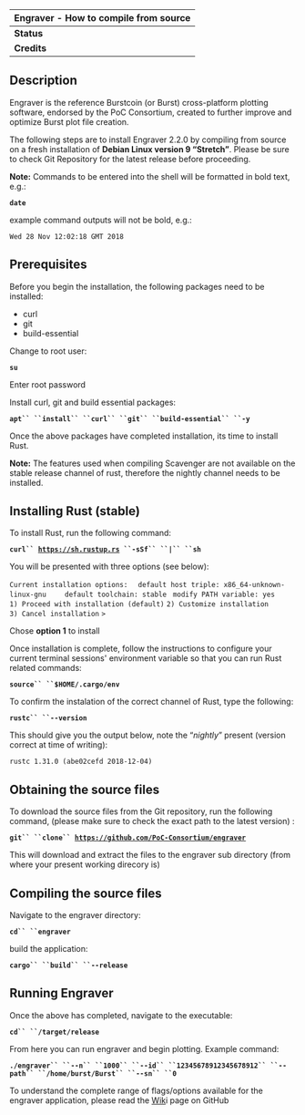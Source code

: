 <languages></languages>

| Engraver - How to compile from source |
|---------------------------------------|
| **Status**                            |
| **Credits**                           |

Description
-----------

Engraver is the reference Burstcoin (or Burst) cross-platform plotting software, endorsed by the PoC Consortium, created to further improve and optimize Burst plot file creation.

The following steps are to install Engraver 2.2.0 by compiling from source on a fresh installation of **Debian Linux version 9 “Stretch”**. Please be sure to check Git Repository for the latest release before proceeding.

**Note:** Commands to be entered into the shell will be formatted in bold text, e.g.:

**`date`**

example command outputs will not be bold, e.g.:

`Wed 28 Nov 12:02:18 GMT 2018`

Prerequisites
-------------

Before you begin the installation, the following packages need to be installed:

-   curl
-   git
-   build-essential

Change to root user:

**`su`**

Enter root password

Install curl, git and build essential packages:

**`apt`` ``install`` ``curl`` ``git`` ``build-essential`` ``-y`**

Once the above packages have completed installation, its time to install Rust.

**Note:** The features used when compiling Scavenger are not available on the stable release channel of rust, therefore the nightly channel needs to be installed.

Installing Rust (stable)
------------------------

To install Rust, run the following command:

**`curl`` `[`https://sh.rustup.rs`](https://sh.rustup.rs)` ``-sSf`` ``|`` ``sh`**

You will be presented with three options (see below):

`Current installation options:`
`  default host triple: x86_64-unknown-linux-gnu`
`    default toolchain: stable`
` modify PATH variable: yes`
`1) Proceed with installation (default)`
`2) Customize installation`
`3) Cancel installation`
`>`

Chose **option 1** to install

Once installation is complete, follow the instructions to configure your current terminal sessions' environment variable so that you can run Rust related commands:

**`source`` ``$HOME/.cargo/env`**

To confirm the instalation of the correct channel of Rust, type the following:

**`rustc`` ``--version`**

This should give you the output below, note the “*nightly*” present (version correct at time of writing):

`rustc 1.31.0 (abe02cefd 2018-12-04)`

Obtaining the source files
--------------------------

To download the source files from the Git repository, run the following command, (please make sure to check the exact path to the latest version) :

**`git`` ``clone`` `[`https://github.com/PoC-Consortium/engraver`](https://github.com/PoC-Consortium/engraver)**

This will download and extract the files to the engraver sub directory (from where your present working direcory is)

Compiling the source files
--------------------------

Navigate to the engraver directory:

**`cd`` ``engraver`**

build the application:

**`cargo`` ``build`` ``--release`**

Running Engraver
----------------

Once the above has completed, navigate to the executable:

**`cd`` ``/target/release`**

From here you can run engraver and begin plotting. Example command:

**`./engraver`` ``--n`` ``1000`` ``--id`` ``12345678912345678912`` ``--path`` ``/home/burst/Burst`` ``--sn`` ``0`**

To understand the complete range of flags/options available for the engraver application, please read the [Wik](https://github.com/PoC-Consortium/engraver/wiki)i page on GitHub
